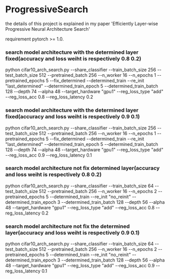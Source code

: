 # ProgressiveSearch

the details of this project is explained in my paper 'Efficiently Layer-wise Progressive Neural Architecture Search'

requirement pytorch >= 1.0.


### search model architecture with the determined layer fixed(accuracy and loss weiht is respectively 0.8 0.2)

python cifar10_arch_search.py --share_classifier --train_batch_size 256 --test_batch_size 512 --pretrained_batch 256 --n_worker 16 --n_epochs 1 --pretrained_epochs 5 --fix_determined --determined_train --re_init "last_determined" --determined_train_epoch 5 --determined_train_batch 128 --depth 74 --alpha 48 --target_hardware "gpu1" --reg_loss_type "add" --reg_loss_acc 0.8 --reg_loss_latency 0.2


### search model architecture with the determined layer fixed(accuracy and loss weiht is respectively 0.9 0.1)

python cifar10_arch_search.py --share_classifier --train_batch_size 256 --test_batch_size 512 --pretrained_batch 256 --n_worker 16 --n_epochs 1 --pretrained_epochs 5 --fix_determined --determined_train --re_init "last_determined" --determined_train_epoch 5 --determined_train_batch 128 --depth 74 --alpha 48 --target_hardware "gpu1" --reg_loss_type "add" --reg_loss_acc 0.9 --reg_loss_latency 0.1

### search model architecture not fix determined layer(accuracy and loss weiht is respectively 0.8 0.2)

python cifar10_arch_search.py --share_classifier --train_batch_size 64 --test_batch_size 512 --pretrained_batch 256 --n_worker 16 --n_epochs 2 --pretrained_epochs 5 --determined_train --re_init "no_reinit" --determined_train_epoch 3 --determined_train_batch 128 --depth 56 --alpha 48 --target_hardware "gpu1" --reg_loss_type "add" --reg_loss_acc 0.8 --reg_loss_latency 0.2

### search model architecture not fix the determined layer(accuracy and loss weiht is respectively 0.9 0.1)

python cifar10_arch_search.py --share_classifier --train_batch_size 64 --test_batch_size 512 --pretrained_batch 256 --n_worker 16 --n_epochs 2 --pretrained_epochs 5 --determined_train --re_init "no_reinit" --determined_train_epoch 3 --determined_train_batch 128 --depth 56 --alpha 48 --target_hardware "gpu1" --reg_loss_type "add" --reg_loss_acc 0.9 --reg_loss_latency 0.1
